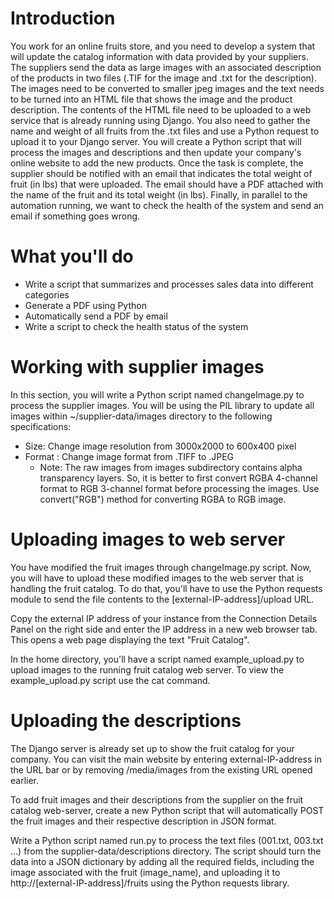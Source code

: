 # Introduction
You work for an online fruits store, and you need to develop a system that will update the catalog information with data provided by your suppliers. 
The suppliers send the data as large images with an associated description of the products in two files (.TIF for the image and .txt for the description). 
The images need to be converted to smaller jpeg images and the text needs to be turned into an HTML file that shows the image and the product description. 
The contents of the HTML file need to be uploaded to a web service that is already running using Django. You also need to gather the name and weight of all fruits from the .txt files and use a Python request to upload it to your Django server.
You will create a Python script that will process the images and descriptions and then update your company's online website to add the new products.
Once the task is complete, the supplier should be notified with an email that indicates the total weight of fruit (in lbs) that were uploaded. The email should have a PDF attached with the name of the fruit and its total weight (in lbs).
Finally, in parallel to the automation running, we want to check the health of the system and send an email if something goes wrong.

# What you'll do
  - Write a script that summarizes and processes sales data into different categories
  - Generate a PDF using Python
  - Automatically send a PDF by email
  - Write a script to check the health status of the system

# Working with supplier images
In this section, you will write a Python script named changeImage.py to process the supplier images. 
You will be using the PIL library to update all images within ~/supplier-data/images directory to the following specifications:
  - Size: Change image resolution from 3000x2000 to 600x400 pixel
  - Format : Change image format from .TIFF to .JPEG
      - Note: The raw images from images subdirectory contains alpha transparency layers. So, it is better to first convert RGBA 4-channel format to RGB 3-channel format before processing the images. Use convert("RGB") method for converting RGBA to RGB image.

# Uploading images to web server
You have modified the fruit images through changeImage.py script. Now, you will have to upload these modified images to the web server that is handling the fruit catalog. To do that, you'll have to use the Python requests module to send the file contents to the [external-IP-address]/upload URL.

Copy the external IP address of your instance from the Connection Details Panel on the right side and enter the IP address in a new web browser tab. This opens a web page displaying the text "Fruit Catalog".

In the home directory, you'll have a script named example_upload.py to upload images to the running fruit catalog web server. To view the example_upload.py script use the cat command.

# Uploading the descriptions
The Django server is already set up to show the fruit catalog for your company. You can visit the main website by entering external-IP-address in the URL bar or by removing /media/images from the existing URL opened earlier. 

To add fruit images and their descriptions from the supplier on the fruit catalog web-server, create a new Python script that will automatically POST the fruit images and their respective description in JSON format.

Write a Python script named run.py to process the text files (001.txt, 003.txt ...) from the supplier-data/descriptions directory. The script should turn the data into a JSON dictionary by adding all the required fields, including the image associated with the fruit (image_name), and uploading it to http://[external-IP-address]/fruits using the Python requests library.
